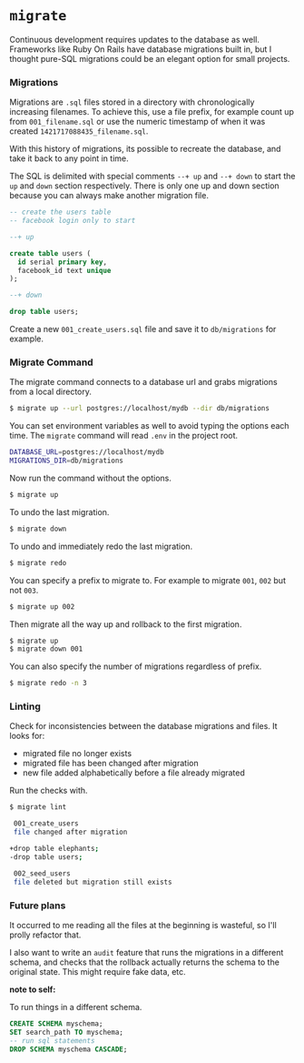 # `migrate`

Continuous development requires updates to the database as well. Frameworks like Ruby On Rails have database migrations built in, but I thought pure-SQL migrations could be an elegant option for small projects. 

### Migrations

Migrations are `.sql` files stored in a directory with chronologically increasing filenames. To achieve this, use a file prefix, for example count up from `001_filename.sql` or use the numeric timestamp of when it was created `1421717088435_filename.sql`. 

With this history of migrations, its possible to recreate the database, and take it back to any point in time.

The SQL is delimited with special comments `--+ up` and `--+ down` to start the `up` and `down` section respectively. There is only one up and down section because you can always make another migration file. 

```sql
-- create the users table
-- facebook login only to start

--+ up

create table users (
  id serial primary key,
  facebook_id text unique
);

--+ down

drop table users;
```

Create a new `001_create_users.sql` file and save it to `db/migrations` for example. 

### Migrate Command

The migrate command connects to a database url and grabs migrations from a local directory. 

```sh
$ migrate up --url postgres://localhost/mydb --dir db/migrations
```

You can set environment variables as well to avoid typing the options each time. The `migrate` command will read `.env` in the project root. 

```sh
DATABASE_URL=postgres://localhost/mydb
MIGRATIONS_DIR=db/migrations
```

Now run the command without the options. 

```sh
$ migrate up
```

To undo the last migration.

```sh
$ migrate down
```

To undo and immediately redo the last migration.

```sh
$ migrate redo
```

You can specify a prefix to migrate to. For example to migrate `001`, `002` but not `003`.

```sh
$ migrate up 002
```

Then migrate all the way up and rollback to the first migration.

```sh
$ migrate up
$ migrate down 001
```

You can also specify the number of migrations regardless of prefix.

```sh
$ migrate redo -n 3
```

### Linting

Check for inconsistencies between the database migrations and files. It looks for:

* migrated file no longer exists
* migrated file has been changed after migration
* new file added alphabetically before a file already migrated

Run the checks with.

```sh
$ migrate lint

 001_create_users
 file changed after migration

+drop table elephants;
-drop table users;

 002_seed_users
 file deleted but migration still exists

```

### Future plans

It occurred to me reading all the files at the beginning is wasteful, so I'll prolly refactor that. 

I also want to write an `audit` feature that runs the migrations in a different schema, and checks that the rollback actually returns the schema to the original state. This might require fake data, etc. 

**note to self:**

To run things in a different schema.

```sql
CREATE SCHEMA myschema;
SET search_path TO myschema;
-- run sql statements
DROP SCHEMA myschema CASCADE;
```
